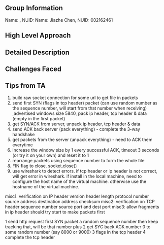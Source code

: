 ## Group Information

Name: , NUID: 
Name: Jiazhe Chen, NUID: 002162461  

## High Level Approach

## Detailed Description

## Challenges Faced

## Tips from TA

1. build raw socket connection for some url to get file in packets
2. send first SYN (flags in tcp header) packet (can use random number as the sequence number, will start from that number when receiving) ,advertised windows size 5840, pack ip header, tcp header & data (empty in the first packet)
3. get SYN/ACK from server, unpack ip header, tcp header & data
4. send ACK back server (pack everything) - complete the 3-way handshake
5. get packets from the server (unpack everything) - need to ACK them everytime
6. increase the window size by 1 every successful ACK, timeout 3 seconds (or try it on your own) and reset it to 1
7. rearrange packets using sequence number to form the whole file
8. FIN flag to close, socket.close()
9. use wireshark to detect errors. if tcp header or ip header is not correct, will get error in wireshark. if install in the local machine, need to configure the host name of the virtual machine. otherwise use the hostname of the virtual machine.

misc1:
verification on IP header
version
header length
protocol number
source address
destination address
checksum
misc2:
verification on TCP header
sequence number source port and dest port
misc3:
allow fragments in ip header
should try start to make packets first

1 send http request first SYN packet a random sequence number then keep tracking that, will be that number plus
2 get SYC back ACK number 0 to some random number (say 8000 or 9000)
3 flags in the tcp header
4 complete the tcp header
